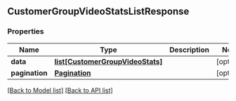 ## CustomerGroupVideoStatsListResponse

### Properties
Name | Type | Description | Notes
------------ | ------------- | ------------- | -------------
**data** | [**list[CustomerGroupVideoStats]**](#CustomerGroupVideoStats) |  | [optional] 
**pagination** | [**Pagination**](#Pagination) |  | [optional] 

[[Back to Model list]](#documentation-for-models) [[Back to API list]](#documentation-for-api-endpoints)


